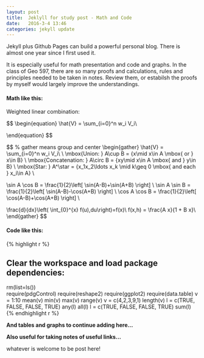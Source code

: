 ```yaml
---
layout: post
title:  Jeklyll for study post - Math and Code
date:   2016-3-4 13:46
categories: jekyll update
---
```


Jekyll plus Github Pages can build a powerful personal blog. There is almost one year since I first used it.

It is especially useful for math presentation and code and graphs. In the class of Geo 597, there are so many proofs and calculations, rules and principles needed to be taken in notes. Review them, or estabilsh the proofs by myself would largely improve the understandings.

#### Math like this:

Weighted linear combination:

$$
\begin{equation}
\hat{V} = \sum_{i=0}^n w_i V_i\\

\end{equation}
$$

$$
% gather means group and center
\begin{gather}
\hat{V} = \sum_{i=0}^n w_i V_i\\
\\
\mbox{Union: }  A\cup B = \{x\mid x\in A \mbox{ or } x\in B\} \\
\mbox{Concatenation: }  A\circ B  = \{xy\mid x\in A \mbox{ and } y\in B\} \\
\mbox{Star: }  A^\star  = \{x_1x_2\ldots x_k \mid  k\geq 0 \mbox{ and each } x_i\in A\} \\

\sin A \cos B = \frac{1}{2}\left[ \sin(A-B)+\sin(A+B) \right] \\
\sin A \sin B = \frac{1}{2}\left[ \sin(A-B)-\cos(A+B) \right] \\
\cos A \cos B = \frac{1}{2}\left[ \cos(A-B)+\cos(A+B) \right] \\

\frac{d}{dx}\left( \int_{0}^{x} f(u)\,du\right)=f(x)\\
f(x,h) = \frac{A x}{1 + B x}\\
\end{gather}
$$

#### Code like this:
{% highlight r %}
## Clear the workspace and load package dependencies: 
rm(list=ls())   
require(pdgControl)
require(reshape2)
require(ggplot2)
require(data.table)
v = 1:10
mean(v)
min(v)
max(v)
range(v)
v = c(4,2,3,9,1)
length(v)
l = c(TRUE, FALSE, FALSE, TRUE)
any(l)
all(l)
l = c(TRUE, FALSE, FALSE, TRUE)
sum(l)
{% endhighlight r %}


**And tables and graphs to continue adding here...**

**Also useful for taking notes of useful links...**



whatever is welcome to be post here! 
